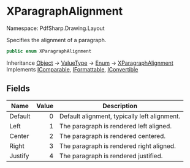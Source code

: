 # XParagraphAlignment

Namespace: PdfSharp.Drawing.Layout

Specifies the alignment of a paragraph.

```csharp
public enum XParagraphAlignment
```

Inheritance [Object](https://docs.microsoft.com/en-us/dotnet/api/system.object) → [ValueType](https://docs.microsoft.com/en-us/dotnet/api/system.valuetype) → [Enum](https://docs.microsoft.com/en-us/dotnet/api/system.enum) → [XParagraphAlignment](./pdfsharp.drawing.layout.xparagraphalignment)<br>
Implements [IComparable](https://docs.microsoft.com/en-us/dotnet/api/system.icomparable), [IFormattable](https://docs.microsoft.com/en-us/dotnet/api/system.iformattable), [IConvertible](https://docs.microsoft.com/en-us/dotnet/api/system.iconvertible)

## Fields

| Name | Value | Description |
| --- | --: | --- |
| Default | 0 | Default alignment, typically left alignment. |
| Left | 1 | The paragraph is rendered left aligned. |
| Center | 2 | The paragraph is rendered centered. |
| Right | 3 | The paragraph is rendered right aligned. |
| Justify | 4 | The paragraph is rendered justified. |
